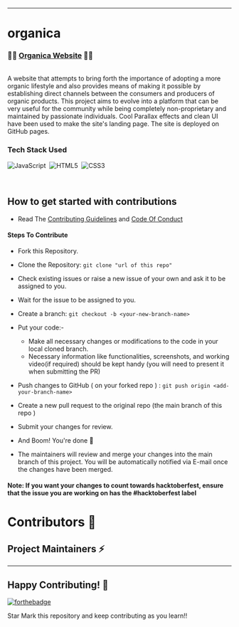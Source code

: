 <!-- ### This project is now open to contributions under hacktoberfest 2022, and your contributions are welcome.

How you can contribute..

- [x] Check out the existing issues and help solve those or create new ones if needed.
- [x] Suggest better alternatives to current choices in design and UI.
- [x] Suggest new ways to improve functionality and actual application.
- [x] Help with low-code and no-code like documentation, the set-up and configuration, and walkthrough.
- [x] Add new awesome features of your own without breaking existing ones.

Finally, let's relish the spirit of open source and have fun while bringing quality changes. Happy Contributing 🎉🎉 !!

-->

---

# organica

### 🔗🔗  [Organica Website](https://github.com/udzumari)   🍁🍂
<br/>
A website that attempts to bring forth the importance of adopting a more organic lifestyle and also provides means of making it possible by establishing direct channels between the consumers and producers of organic products. This project aims to evolve into a platform that can be very useful for the community while being completely non-proprietary and maintained by passionate individuals. Cool Parallax effects and clean UI have been used to make the site's landing page. The site is deployed on GitHub pages.


### Tech Stack Used 

 <img alt="JavaScript" src="https://img.shields.io/badge/javascript%20-%23323330.svg?&style=for-the-badge&logo=javascript&logoColor=%23F7DF1E"/> &nbsp;<img alt="HTML5" src="https://img.shields.io/badge/html5%20-%23E34F26.svg?&style=for-the-badge&logo=html5&logoColor=white"/>&nbsp; <img alt="CSS3" src="https://img.shields.io/badge/css3%20-%231572B6.svg?&style=for-the-badge&logo=css3&logoColor=white"/>
 
</br>

## How to get started with contributions

- Read The [Contributing Guidelines](./Contributions.md) and [Code Of Conduct](./Code_Of_Conduct.md)

#### Steps To Contribute

- Fork this Repository.
- Clone the Repository: `git clone "url of this repo"`
- Check existing issues or raise a new issue of your own and ask it to be assigned to you.
- Wait for the issue to be assigned to you.
- Create a branch: `git checkout -b <your-new-branch-name>`
- Put your code:-

  - Make all necessary changes or modifications to the code in your local cloned branch.
  - Necessary information like functionalities, screenshots, and working video(if required) should be kept handy (you will need to present it when submitting the PR)

- Push changes to GitHub ( on your forked repo ) : `git push origin <add-your-branch-name>`
- Create a new pull request to the original repo (the main branch of this repo )
- Submit your changes for review.
- And Boom! You're done 🥳
- The maintainers will review and merge your changes into the main branch of this project. You will be automatically notified via E-mail once the changes have been merged.

#### Note: If you want your changes to count towards hacktoberfest, ensure that the issue you are working on has the #hacktoberfest label



# Contributors 📑


<h2> Project Maintainers ⚡ </h2>
  <a href="https://github.com/udzumari"></a>

---

## Happy Contributing! 🧡

[![forthebadge](https://forthebadge.com/images/badges/built-with-love.svg)](https://forthebadge.com)

Star Mark this repository and keep contributing as you learn!!
